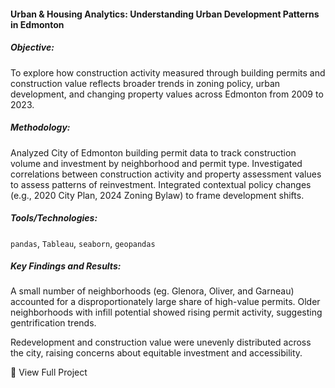 #### Urban & Housing Analytics: Understanding Urban Development Patterns in Edmonton
##### Objective:

To explore how construction activity measured through building permits and construction value reflects broader trends in zoning policy, urban development, and changing property values across Edmonton from 2009 to 2023.

##### Methodology:

Analyzed City of Edmonton building permit data to track construction volume and investment by neighborhood and permit type.
Investigated correlations between construction activity and property assessment values to assess patterns of reinvestment.
Integrated contextual policy changes (e.g., 2020 City Plan, 2024 Zoning Bylaw) to frame development shifts.

##### Tools/Technologies:

`pandas`, `Tableau`, `seaborn`, `geopandas`

##### Key Findings and Results:

A small number of neighborhoods (eg. Glenora, Oliver, and Garneau) accounted for a disproportionately large share of high-value permits.
Older neighborhoods with infill potential showed rising permit activity, suggesting gentrification trends.

Redevelopment and construction value were unevenly distributed across the city, raising concerns about equitable investment and accessibility.

🔗 View Full Project
